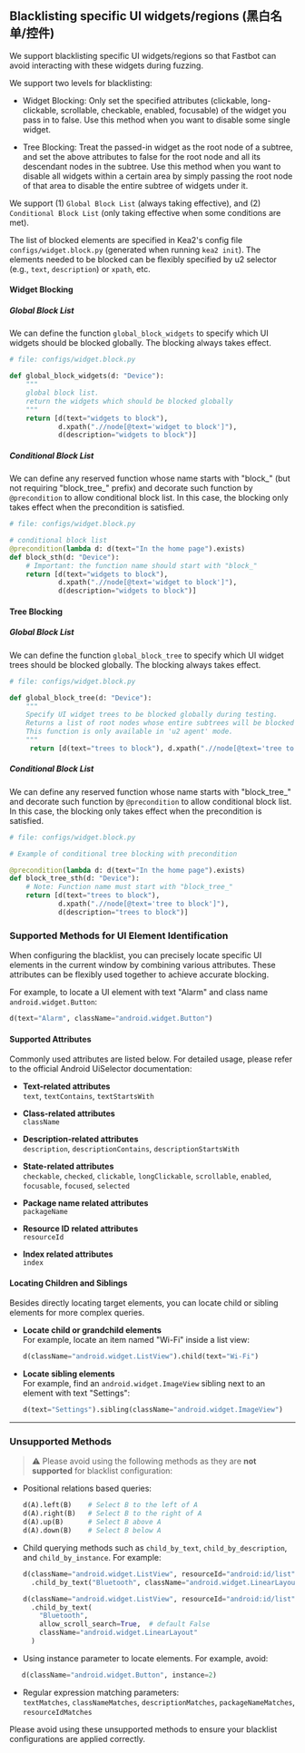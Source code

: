 ## Blacklisting specific UI widgets/regions (黑白名单/控件)

We support blacklisting specific UI widgets/regions so that Fastbot can avoid interacting with these widgets during fuzzing. 

We support two levels for blacklisting:

- Widget Blocking: Only set the specified attributes (clickable, long-clickable, scrollable, checkable, enabled, focusable) of the widget you pass in to false. Use this method when you want to disable some single widget.

- Tree Blocking: Treat the passed-in widget as the root node of a subtree, and set the above attributes to false for the root node and all its descendant nodes in the subtree. Use this method when you want to disable all widgets within a certain area by simply passing the root node of that area to disable the entire subtree of widgets under it.

We support (1) `Global Block List` (always taking effective), and (2) `Conditional Block List` (only taking effective when some conditions are met).

The list of blocked elements are specified in Kea2's config file `configs/widget.block.py` (generated when running `kea2 init`). 
The elements needed to be blocked can be flexibly specified by u2 selector (e.g., `text`, `description`) or `xpath`, etc.

#### Widget Blocking
##### Global Block List
We can define the function `global_block_widgets` to specify which UI widgets should be blocked globally. The blocking always takes effect. 

```python
# file: configs/widget.block.py

def global_block_widgets(d: "Device"):
    """
    global block list.
    return the widgets which should be blocked globally
    """
    return [d(text="widgets to block"), 
            d.xpath(".//node[@text='widget to block']"),
            d(description="widgets to block")]
```
##### Conditional Block List
We can define any reserved function whose name starts with "block_" (but not requiring "block_tree_" prefix) and decorate such function by `@precondition` to allow conditional block list.
In this case, the blocking only takes effect when the precondition is satisfied.
```python
# file: configs/widget.block.py

# conditional block list
@precondition(lambda d: d(text="In the home page").exists)
def block_sth(d: "Device"):
    # Important: the function name should start with "block_"
    return [d(text="widgets to block"), 
            d.xpath(".//node[@text='widget to block']"),
            d(description="widgets to block")]
```

#### Tree Blocking
##### Global Block List
We can define the function `global_block_tree` to specify which UI widget trees should be blocked globally. The blocking always takes effect. 

```python
# file: configs/widget.block.py

def global_block_tree(d: "Device"):
    """
    Specify UI widget trees to be blocked globally during testing.
    Returns a list of root nodes whose entire subtrees will be blocked from exploration.
    This function is only available in 'u2 agent' mode.
    """
     return [d(text="trees to block"), d.xpath(".//node[@text='tree to block']")]
```
##### Conditional Block List
We can define any reserved function whose name starts with "block_tree_" and decorate such function by `@precondition` to allow conditional block list.
In this case, the blocking only takes effect when the precondition is satisfied.
```python
# file: configs/widget.block.py

# Example of conditional tree blocking with precondition

@precondition(lambda d: d(text="In the home page").exists)
def block_tree_sth(d: "Device"):
    # Note: Function name must start with "block_tree_"
    return [d(text="trees to block"), 
            d.xpath(".//node[@text='tree to block']"),
            d(description="trees to block")]
```


### Supported Methods for UI Element Identification

When configuring the blacklist, you can precisely locate specific UI elements in the current window by combining various attributes. These attributes can be flexibly used together to achieve accurate blocking.

For example, to locate a UI element with text "Alarm" and class name `android.widget.Button`:

```python
d(text="Alarm", className="android.widget.Button")
```

#### Supported Attributes

Commonly used attributes are listed below. For detailed usage, please refer to the official Android UiSelector documentation:

- **Text-related attributes**  
  `text`, `textContains`, `textStartsWith`

- **Class-related attributes**  
  `className`

- **Description-related attributes**  
  `description`, `descriptionContains`, `descriptionStartsWith`

- **State-related attributes**  
  `checkable`, `checked`, `clickable`, `longClickable`, `scrollable`, `enabled`, `focusable`, `focused`, `selected`

- **Package name related attributes**  
  `packageName`

- **Resource ID related attributes**  
  `resourceId`

- **Index related attributes**  
  `index`

#### Locating Children and Siblings

Besides directly locating target elements, you can locate child or sibling elements for more complex queries.

- **Locate child or grandchild elements**  
  For example, locate an item named "Wi-Fi" inside a list view:

  ```python
  d(className="android.widget.ListView").child(text="Wi-Fi")
  ```

- **Locate sibling elements**  
  For example, find an `android.widget.ImageView` sibling next to an element with text "Settings":

  ```python
  d(text="Settings").sibling(className="android.widget.ImageView")
  ```

---

### Unsupported Methods

> ⚠️ Please avoid using the following methods as they are **not supported** for blacklist configuration:

- Positional relations based queries:  

  ```python
  d(A).left(B)    # Select B to the left of A
  d(A).right(B)   # Select B to the right of A
  d(A).up(B)      # Select B above A
  d(A).down(B)    # Select B below A
  ```

- Child querying methods such as `child_by_text`, `child_by_description`, and `child_by_instance`. For example:

  ```python
  d(className="android.widget.ListView", resourceId="android:id/list") \
    .child_by_text("Bluetooth", className="android.widget.LinearLayout")
  
  d(className="android.widget.ListView", resourceId="android:id/list") \
    .child_by_text(
      "Bluetooth",
      allow_scroll_search=True,  # default False
      className="android.widget.LinearLayout"
    )
  ```
- Using instance parameter to locate elements. For example, avoid:

 ```python
    d(className="android.widget.Button", instance=2)
  ```

- Regular expression matching parameters:  
  `textMatches`, `classNameMatches`, `descriptionMatches`, `packageNameMatches`, `resourceIdMatches`


Please avoid using these unsupported methods to ensure your blacklist configurations are applied correctly.

